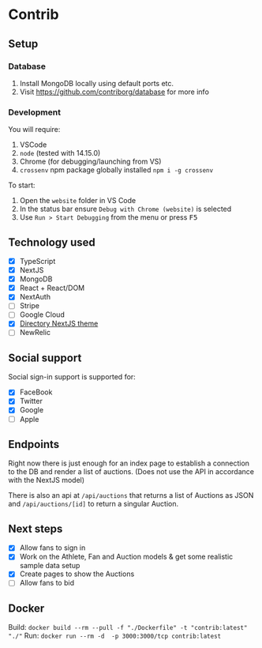 # Contrib

## Setup

### Database

1. Install MongoDB locally using default ports etc.
2. Visit https://github.com/contriborg/database for more info

### Development

You will require:

1. VSCode
2. `node` (tested with 14.15.0)
3. Chrome (for debugging/launching from VS)
4. `crossenv` npm package globally installed `npm i -g crossenv`

To start:

1. Open the `website` folder in VS Code
2. In the status bar ensure `Debug with Chrome (website)` is selected
3. Use `Run > Start Debugging` from the menu or press <kbd>F5</kbd>

## Technology used

- [x] TypeScript
- [x] NextJS
- [x] MongoDB
- [x] React + React/DOM
- [x] NextAuth
- [ ] Stripe
- [ ] Google Cloud
- [x] [Directory NextJS theme](https://directory-rose.now.sh/docs/docs-next)
- [ ] NewRelic

## Social support

Social sign-in support is supported for:

- [x] FaceBook
- [x] Twitter
- [x] Google
- [ ] Apple

## Endpoints

Right now there is just enough for an index page to establish a connection to the DB and render a list of auctions. (Does not use the API in accordance with the NextJS model)

There is also an api at `/api/auctions` that returns a list of Auctions as JSON and `/api/auctions/[id]` to return a singular Auction. 

## Next steps

- [x] Allow fans to sign in
- [x] Work on the Athlete, Fan and Auction models & get some realistic sample data setup
- [x] Create pages to show the Auctions
- [ ] Allow fans to bid

## Docker

Build: `docker build --rm --pull -f "./Dockerfile" -t "contrib:latest" "./"`
Run: `docker run --rm -d  -p 3000:3000/tcp contrib:latest`